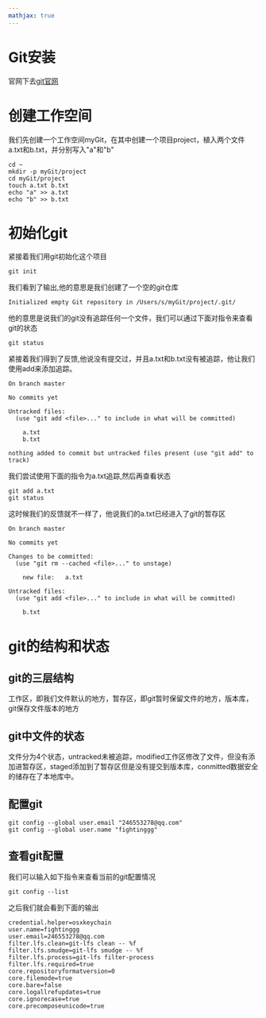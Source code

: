```yaml
---
mathjax: true
---
```


# Git安装
 官网下去[git官网](https://git-scm.com)

# 创建工作空间
 我们先创建一个工作空间myGit，在其中创建一个项目project，植入两个文件a.txt和b.txt，并分别写入"a"和"b"
```
cd ~ 
mkdir -p myGit/project
cd myGit/project
touch a.txt b.txt
echo "a" >> a.txt
echo "b" >> b.txt
```
# 初始化git
 紧接着我们用git初始化这个项目
```
git init
```
<!---more-->
 我们看到了输出,他的意思是我们创建了一个空的git仓库
```
Initialized empty Git repository in /Users/s/myGit/project/.git/
```
 他的意思是说我们的git没有追踪任何一个文件，我们可以通过下面对指令来查看git的状态
```
git status
```
 紧接着我们得到了反馈,他说没有提交过，并且a.txt和b.txt没有被追踪，他让我们使用add来添加追踪。
```
On branch master

No commits yet

Untracked files:
  (use "git add <file>..." to include in what will be committed)

	a.txt
	b.txt

nothing added to commit but untracked files present (use "git add" to track)
```
 我们尝试使用下面的指令为a.txt追踪,然后再查看状态
```
git add a.txt
git status
```
 这时候我们的反馈就不一样了，他说我们的a.txt已经进入了git的暂存区
```
On branch master

No commits yet

Changes to be committed:
  (use "git rm --cached <file>..." to unstage)

	new file:   a.txt

Untracked files:
  (use "git add <file>..." to include in what will be committed)

	b.txt

```
# git的结构和状态
## git的三层结构
 工作区，即我们文件默认的地方，暂存区，即git暂时保留文件的地方，版本库，git保存文件版本的地方
## git中文件的状态
 文件分为4个状态，untracked未被追踪，modified工作区修改了文件，但没有添加进暂存区，staged添加到了暂存区但是没有提交到版本库，conmitted数据安全的储存在了本地库中。
## 配置git
```
git config --global user.email "246553278@qq.com"
git config --global user.name "fightinggg"
```
## 查看git配置
 我们可以输入如下指令来查看当前的git配置情况
```
git config --list
```
 之后我们就会看到下面的输出
```
credential.helper=osxkeychain
user.name=fightinggg
user.email=246553278@qq.com
filter.lfs.clean=git-lfs clean -- %f
filter.lfs.smudge=git-lfs smudge -- %f
filter.lfs.process=git-lfs filter-process
filter.lfs.required=true
core.repositoryformatversion=0
core.filemode=true
core.bare=false
core.logallrefupdates=true
core.ignorecase=true
core.precomposeunicode=true
```